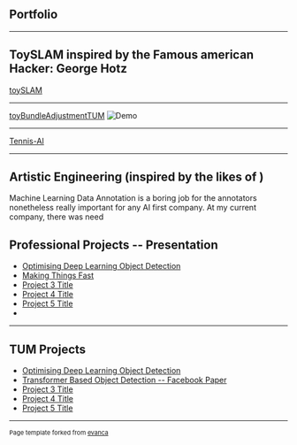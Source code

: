 ## Portfolio

---

## ToySLAM inspired by the Famous american Hacker: George Hotz 

[toySLAM](https://github.com/Oushesh/toySLAM)

---
[toyBundleAdjustmentTUM](/pdf/sample_presentation.pdf)
![Demo]("images/slam_test.mp4")

---
[Tennis-AI](https://github.com/Oushesh/tennis-count/blob/main/score_count/readme.md)


---

## Artistic Engineering (inspired by the likes of )
   Machine Learning Data Annotation is a boring job for the annotators nonetheless really important for any AI first company. At my current company, there was need
## Professional Projects -- Presentation

- [Optimising Deep Learning Object Detection](https://github.com/Oushesh/opti-vid/blob/main/README.md)
- [Making Things Fast](http://example.com/)
- [Project 3 Title](http://example.com/)
- [Project 4 Title](http://example.com/)
- [Project 5 Title](http://example.com/)
- 

---
## TUM Projects
- [Optimising Deep Learning Object Detection](https://github.com/Oushesh/opti-vid/blob/main/README.md)
- [Transformer Based Object Detection -- Facebook Paper](https://www.geeksforgeeks.org/object-detection-with-detection-transformer-dert-by-facebook/)
- [Project 3 Title](http://example.com/)
- [Project 4 Title](http://example.com/)
- [Project 5 Title](http://example.com/)

---
<p style="font-size:11px">Page template forked from <a href="https://github.com/evanca/quick-portfolio">evanca</a></p>
<!-- Remove above link if you don't want to attibute -->

